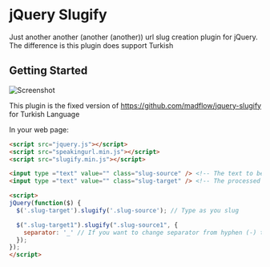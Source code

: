 # jQuery Slugify

Just another another (another (another)) url slug creation plugin for jQuery. The difference is this plugin does support Turkish

## Getting Started

![Screenshot](https://raw.githubusercontent.com/yakuter/jquery-slugify/master/jquery-slugify-with-turkish-support.png)

This plugin is the fixed version of https://github.com/madflow/jquery-slugify for Turkish Language

In your web page:

```html
<script src="jquery.js"></script>
<script src="speakingurl.min.js"></script>
<script src="slugify.min.js"></script>

<input type ="text" value="" class="slug-source" /> <!-- The text to be slugged -->
<input type ="text" value="" class="slug-target" /> <!-- The processed text as slug -->

<script>
jQuery(function($) {
  $('.slug-target').slugify('.slug-source'); // Type as you slug

  $(".slug-target1").slugify(".slug-source1", {
  	separator: '_' // If you want to change separator from hyphen (-) to underscore (_).
  });
});
</script>
```